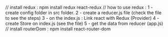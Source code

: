 // install redux :
npm install redux react-redux
// how to use redux :
1 - create config folder in src folder.
2 - create a reducer.js file (check the file to see the steps)
3 - on the index.js : Link react with Redux (Provider)
4 - create Store on index.js (see the file)
5 - get the data from reducer (app.js)
// install routerDom :
npm install react-router-dom
